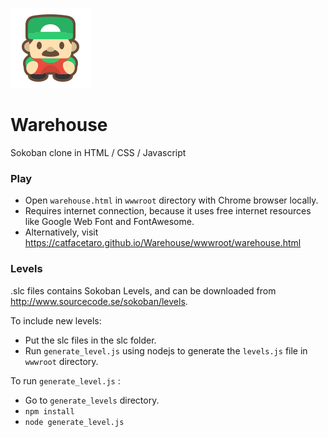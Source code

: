 ![](https://raw.githubusercontent.com/catfacetaro/Warehouse/master/wwwroot/icon.png)

# Warehouse
Sokoban clone in HTML / CSS / Javascript

### Play
- Open `warehouse.html` in `wwwroot` directory with Chrome browser locally.
- Requires internet connection, because it uses free internet resources like Google Web Font and FontAwesome.
- Alternatively, visit https://catfacetaro.github.io/Warehouse/wwwroot/warehouse.html

### Levels
.slc files contains Sokoban Levels, and can be downloaded from http://www.sourcecode.se/sokoban/levels.

To include new levels:
- Put the slc files in the slc folder.
- Run `generate_level.js` using nodejs to generate the `levels.js` file in `wwwroot` directory.

To run `generate_level.js` :
- Go to `generate_levels` directory.
- `npm install`
- `node generate_level.js`
